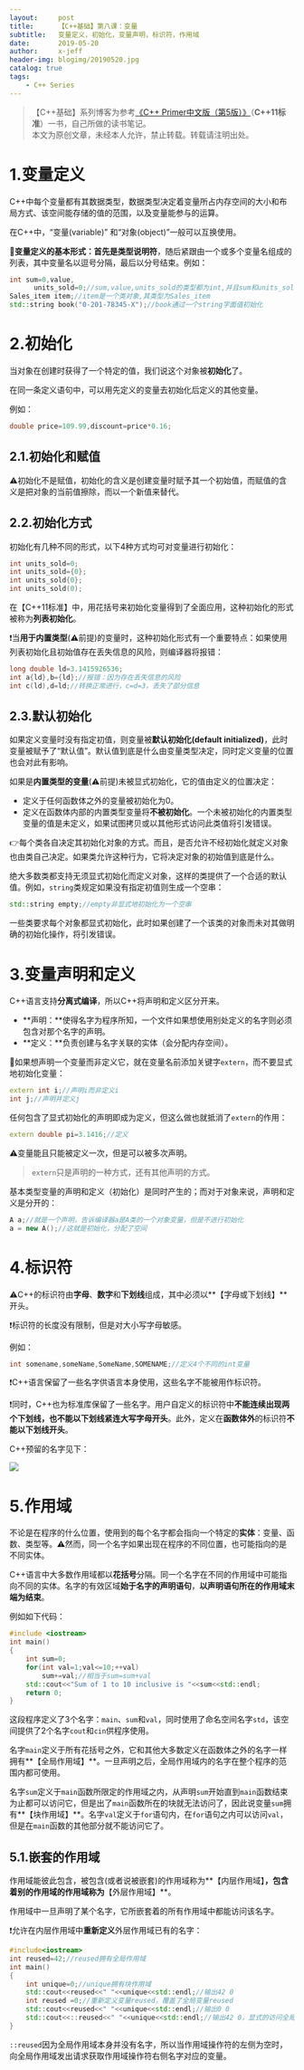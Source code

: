 ```yaml
---
layout:     post
title:      【C++基础】第八课：变量
subtitle:   变量定义，初始化，变量声明，标识符，作用域
date:       2019-05-20
author:     x-jeff
header-img: blogimg/20190520.jpg
catalog: true
tags:
    - C++ Series
---
```

>【C++基础】系列博客为参考[《C++ Primer中文版（第5版）》](https://www.phei.com.cn/module/goods/wssd_content.jsp?bookid=37655)（**C++11标准**）一书，自己所做的读书笔记。  
>本文为原创文章，未经本人允许，禁止转载。转载请注明出处。

# 1.变量定义

C++中每个变量都有其数据类型，数据类型决定着变量所占内存空间的大小和布局方式、该空间能存储的值的范围，以及变量能参与的运算。

在C++中，“变量(variable)” 和“对象(object)”一般可以互换使用。

🚩**变量定义的基本形式：**首先是**类型说明符**，随后紧跟由一个或多个变量名组成的列表，其中变量名以逗号分隔，最后以分号结束。例如：

```c++
int sum=0,value,
      units_sold=0;//sum,value,units_sold的类型都为int,并且sum和units_sold的初始值为0
Sales_item item;//item是一个类对象,其类型为Sales_item
std::string book("0-201-78345-X");//book通过一个string字面值初始化
```

# 2.初始化

当对象在创建时获得了一个特定的值，我们说这个对象被**初始化**了。

在同一条定义语句中，可以用先定义的变量去初始化后定义的其他变量。

例如：

```c++
double price=109.99,discount=price*0.16;
```

## 2.1.初始化和赋值

⚠️初始化不是赋值，初始化的含义是创建变量时赋予其一个初始值，而赋值的含义是把对象的当前值擦除，而以一个新值来替代。

## 2.2.初始化方式

初始化有几种不同的形式，以下4种方式均可对变量进行初始化：

```c++
int units_sold=0;
int units_sold={0};
int units_sold{0};
int units_sold(0);
```

在【C++11标准】中，用花括号来初始化变量得到了全面应用，这种初始化的形式被称为**列表初始化**。

❗️当**用于内置类型**(⚠️前提)的变量时，这种初始化形式有一个重要特点：如果使用列表初始化且初始值存在丢失信息的风险，则编译器将报错：

```c++
long double ld=3.1415926536;
int a{ld},b={ld};//报错：因为存在丢失信息的风险
int c(ld),d=ld;//转换正常进行，c=d=3，丢失了部分信息
```

## 2.3.默认初始化

如果定义变量时没有指定初值，则变量被**默认初始化(default initialized)**，此时变量被赋予了“默认值”。默认值到底是什么由变量类型决定，同时定义变量的位置也会对此有影响。

如果是**内置类型的变量**(⚠️前提)未被显式初始化，它的值由定义的位置决定：

* 定义于任何函数体之外的变量被初始化为0。
* 定义在函数体内部的内置类型变量将**不被初始化**。一个未被初始化的内置类型变量的值是未定义，如果试图拷贝或以其他形式访问此类值将引发错误。

👉每个类各自决定其初始化对象的方式。而且，是否允许不经初始化就定义对象也由类自己决定。如果类允许这种行为，它将决定对象的初始值到底是什么。

绝大多数类都支持无须显式初始化而定义对象，这样的类提供了一个合适的默认值。例如，`string`类规定如果没有指定初值则生成一个空串：

```c++
std::string empty;//empty非显式地初始化为一个空串
```

一些类要求每个对象都显式初始化，此时如果创建了一个该类的对象而未对其做明确的初始化操作，将引发错误。

# 3.变量声明和定义

C++语言支持**分离式编译**，所以C++将声明和定义区分开来。

* **声明：**使得名字为程序所知，一个文件如果想使用别处定义的名字则必须包含对那个名字的声明。
* **定义：**负责创建与名字关联的实体（会分配内存空间）。

🚩如果想声明一个变量而非定义它，就在变量名前添加关键字`extern`，而不要显式地初始化变量：

```c++
extern int i;//声明i而非定义i
int j;//声明并定义j
```

任何包含了显式初始化的声明即成为定义，但这么做也就抵消了`extern`的作用：

```c++
extern double pi=3.1416;//定义
```

⚠️变量能且只能被定义一次，但是可以被多次声明。

>`extern`只是声明的一种方式，还有其他声明的方式。

基本类型变量的声明和定义（初始化）是同时产生的；而对于对象来说，声明和定义是分开的：

```c++
A a;//就是一个声明，告诉编译器a是A类的一个对象变量，但是不进行初始化
a = new A();//这就是初始化，分配了空间
```

# 4.标识符

⚠️C++的标识符由**字母**、**数字**和**下划线**组成，其中必须以**【字母或下划线】**开头。

❗️标识符的长度没有限制，但是对大小写字母敏感。

例如：

```c++
int somename,someName,SomeName,SOMENAME;//定义4个不同的int变量
```

❗️C++语言保留了一些名字供语言本身使用，这些名字不能被用作标识符。

❗️同时，C++也为标准库保留了一些名字。用户自定义的标识符中**不能连续出现两个下划线，也不能以下划线紧连大写字母开头**。此外，定义在**函数体外**的标识符**不能以下划线开头**。

C++预留的名字见下：

![](https://github.com/x-jeff/BlogImage/raw/master/CPPSeries/Lesson8/8x1.png)

# 5.作用域

不论是在程序的什么位置，使用到的每个名字都会指向一个特定的**实体**：变量、函数、类型等。⚠️然而，同一个名字如果出现在程序的不同位置，也可能指向的是不同实体。

C++语言中大多数作用域都以**花括号**分隔。同一个名字在不同的作用域中可能指向不同的实体。名字的有效区域**始于名字的声明语句**，**以声明语句所在的作用域末端为结束**。

例如如下代码：

```c++
#include <iostream>
int main()
{
	int sum=0;
	for(int val=1;val<=10;++val)
		sum+=val;//相当于sum=sum+val
	std::cout<<"Sum of 1 to 10 inclusive is "<<sum<<std::endl;
	return 0;
}
```

这段程序定义了3个名字：`main`、`sum`和`val`，同时使用了命名空间名字`std`，该空间提供了2个名字`cout`和`cin`供程序使用。

名字`main`定义于所有花括号之外，它和其他大多数定义在函数体之外的名字一样拥有**【全局作用域】**。一旦声明之后，全局作用域内的名字在整个程序的范围内都可使用。

名字`sum`定义于`main`函数所限定的作用域之内，从声明`sum`开始直到`main`函数结束为止都可以访问它，但是出了`main`函数所在的块就无法访问了，因此说变量`sum`拥有**【块作用域】**。名字`val`定义于`for`语句内，在`for`语句之内可以访问`val`，但是在`main`函数的其他部分就不能访问它了。

## 5.1.嵌套的作用域

作用域能彼此包含，被包含(或者说被嵌套)的作用域称为**【内层作用域】**，包含着别的作用域的作用域称为**【外层作用域】**。

作用域中一旦声明了某个名字，它所嵌套着的所有作用域中都能访问该名字。

❗️允许在内层作用域中**重新定义**外层作用域已有的名字：

```c++
#include<iostream>
int reused=42;//reused拥有全局作用域
int main()
{
	int unique=0;//unique拥有块作用域
	std::cout<<reused<<" "<<unique<<std::endl;//输出42 0
	int reused =0;//重新定义变量reused，覆盖了全局变量reused
	std::cout<<reused<<" "<<unique<<std::endl;//输出0 0
	std::cout<<::reused<<" "<<unique<<std::endl;//输出42 0，显式的访问全局变量reused
}
```

`::reused`因为全局作用域本身并没有名字，所以当作用域操作符的左侧为空时，向全局作用域发出请求获取作用域操作符右侧名字对应的变量。